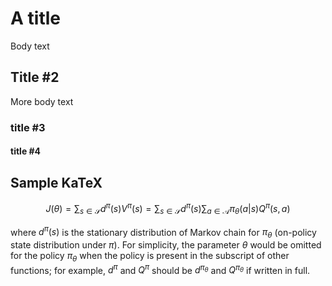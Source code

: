 # A title

Body text

## Title #2

More body text

### title #3

#### title #4

## Sample KaTeX

$$
J(\theta)
= \sum_{s \in \mathcal{S}} d^\pi(s) V^\pi(s) 
= \sum_{s \in \mathcal{S}} d^\pi(s) \sum_{a \in \mathcal{A}} \pi_\theta(a \vert s) Q^\pi(s, a)
$$

where $d^\pi(s)$ is the stationary distribution of Markov chain for $\pi_\theta$ (on-policy state distribution under $\pi$). For simplicity, the parameter $\theta$ would be omitted for the policy $\pi_\theta$ when the policy is present in the subscript of other functions; for example, $d^{\pi}$ and $Q^\pi$ should be $d^{\pi_\theta}$ and $Q^{\pi_\theta}$ if written in full.
